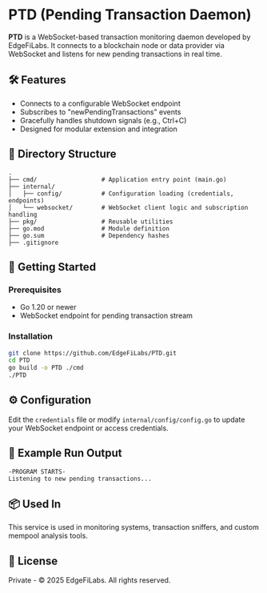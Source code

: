 
# PTD (Pending Transaction Daemon)

**PTD** is a WebSocket-based transaction monitoring daemon developed by EdgeFiLabs. It connects to a blockchain node or data provider via WebSocket and listens for new pending transactions in real time.

## 🛠️ Features

- Connects to a configurable WebSocket endpoint
- Subscribes to "newPendingTransactions" events
- Gracefully handles shutdown signals (e.g., Ctrl+C)
- Designed for modular extension and integration

## 📂 Directory Structure

```
.
├── cmd/                  # Application entry point (main.go)
├── internal/
│   ├── config/           # Configuration loading (credentials, endpoints)
│   └── websocket/        # WebSocket client logic and subscription handling
├── pkg/                  # Reusable utilities
├── go.mod                # Module definition
├── go.sum                # Dependency hashes
├── .gitignore
```

## 🚀 Getting Started

### Prerequisites

- Go 1.20 or newer
- WebSocket endpoint for pending transaction stream

### Installation

```bash
git clone https://github.com/EdgeFiLabs/PTD.git
cd PTD
go build -o PTD ./cmd
./PTD
```

## ⚙️ Configuration

Edit the `credentials` file or modify `internal/config/config.go` to update your WebSocket endpoint or access credentials.

## 🧪 Example Run Output

```
-PROGRAM STARTS-
Listening to new pending transactions...
```

## 📦 Used In

This service is used in monitoring systems, transaction sniffers, and custom mempool analysis tools.

## 🧾 License

Private - © 2025 EdgeFiLabs. All rights reserved.
